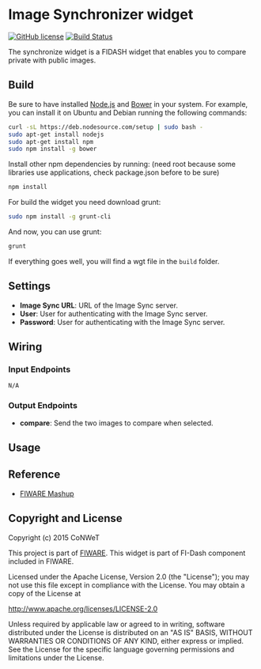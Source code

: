 Image Synchronizer widget
======================

[![GitHub license](https://img.shields.io/badge/license-AGPLv3-blue.svg)](https://raw.githubusercontent.com/fidash/widget-syncimages/master/LICENSE.txt)
[![Build Status](https://build.conwet.fi.upm.es/jenkins/view/FI-Dash/job/Widget%20SyncImages/badge/icon)](https://build.conwet.fi.upm.es/jenkins/view/FI-Dash/job/Widget%20SyncImages/)

The synchronize widget is a FIDASH widget that enables you to compare private with public images.

Build
-----

Be sure to have installed [Node.js](http://node.js) and [Bower](http://bower.io) in your system. For example, you can install it on Ubuntu and Debian running the following commands:

```bash
curl -sL https://deb.nodesource.com/setup | sudo bash -
sudo apt-get install nodejs
sudo apt-get install npm
sudo npm install -g bower
```

Install other npm dependencies by running: (need root because some libraries use applications, check package.json before to be sure)

```bash
npm install
```

For build the widget you need download grunt:

```bash
sudo npm install -g grunt-cli
```

And now, you can use grunt:

```bash
grunt
```

If everything goes well, you will find a wgt file in the `build` folder.

## Settings

- **Image Sync URL**: URL of the Image Sync server.
- **User**: User for authenticating with the Image Sync server.
- **Password**: User for authenticating with the Image Sync server.

## Wiring


### Input Endpoints

`N/A`


### Output Endpoints


- **compare**: Send the two images to compare when selected.

## Usage


## Reference

- [FIWARE Mashup](https://mashup.lab.fiware.org/)

## Copyright and License

Copyright (c) 2015 CoNWeT

This project is part of [FIWARE](https://www.fiware.org/). This widget is part of FI-Dash component included in FIWARE.

Licensed under the Apache License, Version 2.0 (the "License");
you may not use this file except in compliance with the License.
You may obtain a copy of the License at

http://www.apache.org/licenses/LICENSE-2.0

Unless required by applicable law or agreed to in writing, software
distributed under the License is distributed on an "AS IS" BASIS,
WITHOUT WARRANTIES OR CONDITIONS OF ANY KIND, either express or implied.
See the License for the specific language governing permissions and
limitations under the License.
